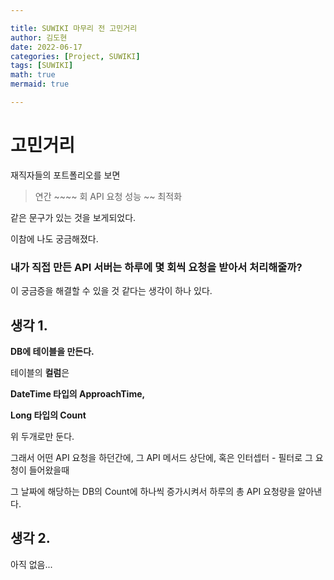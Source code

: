 ```yaml
---

title: SUWIKI 마무리 전 고민거리
author: 김도현
date: 2022-06-17
categories: [Project, SUWIKI]
tags: [SUWIKI]
math: true
mermaid: true

---
```


# 고민거리

재직자들의 포트폴리오를 보면

> 연간 ~~~~ 회 API 요청 성능 ~~ 최적화

같은 문구가 있는 것을 보게되었다.

이참에 나도 궁금해졌다.

### 내가 직접 만든 API 서버는 하루에 몇 회씩 요청을 받아서 처리해줄까?

이 궁금증을 해결할 수 있을 것 같다는 생각이 하나 있다.

## 생각 1.

**DB에 테이블을 만든다.**

테이블의 **컬럼**은

**DateTime 타입의 ApproachTime,**

**Long 타입의 Count**

위 두개로만 둔다.

그래서 어떤 API 요청을 하던간에, 그 API 메서드 상단에, 혹은 인터셉터 - 필터로 그 요청이 들어왔을때

그 날짜에 해당하는 DB의 Count에 하나씩 증가시켜서 하루의 총 API 요청량을 알아낸다.

## 생각 2.

아직 없음...
